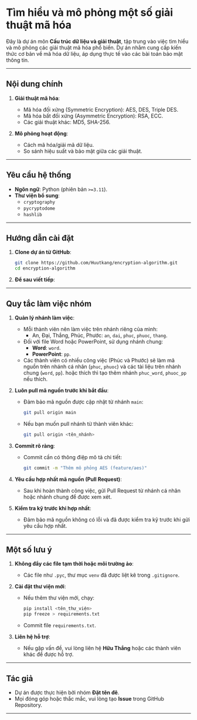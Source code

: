# Tìm hiểu và mô phỏng một số giải thuật mã hóa

Đây là dự án môn **Cấu trúc dữ liệu và giải thuật**, tập trung vào việc tìm hiểu và mô phỏng các giải thuật mã hóa phổ biến. Dự án nhằm cung cấp kiến thức cơ bản về mã hóa dữ liệu, áp dụng thực tế vào các bài toán bảo mật thông tin.

---

## Nội dung chính

1. **Giải thuật mã hóa**:
   - Mã hóa đối xứng (Symmetric Encryption): AES, DES, Triple DES.
   - Mã hóa bất đối xứng (Asymmetric Encryption): RSA, ECC.
   - Các giải thuật khác: MD5, SHA-256.

2. **Mô phỏng hoạt động**:
   - Cách mã hóa/giải mã dữ liệu.
   - So sánh hiệu suất và bảo mật giữa các giải thuật.

---

## Yêu cầu hệ thống

- **Ngôn ngữ**: Python (phiên bản `>=3.11`).
- **Thư viện bổ sung**:
  - `cryptography`
  - `pycryptodome`
  - `hashlib`

---

## Hướng dẫn cài đặt

1. **Clone dự án từ GitHub**:

   ```bash
   git clone https://github.com/Huutkang/encryption-algorithm.git
   cd encryption-algorithm
   ```

2. **Để sau viết tiếp**:

---

## Quy tắc làm việc nhóm

1. **Quản lý nhánh làm việc**:
   - Mỗi thành viên nên làm việc trên nhánh riêng của mình:
     - An, Đại, Thắng, Phúc, Phước: `an`, `dai`, `phuc`, `phuoc`, `thang`.
   - Đối với file Word hoặc PowerPoint, sử dụng nhánh chung:
     - **Word**: `word`.
     - **PowerPoint**: `pp`.
   - Các thành viên có nhiều công việc (Phúc và Phước) sẽ làm mã nguồn trên nhánh cá nhân (`phuc`, `phuoc`) và các tài liệu trên nhánh chung (`word`, `pp`). hoặc thích thì tạo thêm nhánh `phuc_word`, `phuoc_pp` nếu thích.

2. **Luôn pull mã nguồn trước khi bắt đầu**:
   - Đảm bảo mã nguồn được cập nhật từ nhánh `main`:

     ```bash
     git pull origin main
     ```

   - Nếu bạn muốn pull nhánh từ thành viên khác:

     ```bash
     git pull origin <tên_nhánh>
     ```

3. **Commit rõ ràng**:
   - Commit cần có thông điệp mô tả chi tiết:

     ```bash
     git commit -m "Thêm mô phỏng AES (feature/aes)"
     ```

4. **Yêu cầu hợp nhất mã nguồn (Pull Request)**:
   - Sau khi hoàn thành công việc, gửi Pull Request từ nhánh cá nhân hoặc nhánh chung để được xem xét.

5. **Kiểm tra kỹ trước khi hợp nhất**:
   - Đảm bảo mã nguồn không có lỗi và đã được kiểm tra kỹ trước khi gửi yêu cầu hợp nhất.

---

## Một số lưu ý

1. **Không đẩy các file tạm thời hoặc môi trường ảo**:
   - Các file như `.pyc`, thư mục `venv` đã được liệt kê trong `.gitignore`.

2. **Cài đặt thư viện mới**:
   - Nếu thêm thư viện mới, chạy:

     ```bash
     pip install <tên_thư_viện>
     pip freeze > requirements.txt
     ```

   - Commit file `requirements.txt`.

3. **Liên hệ hỗ trợ**:
   - Nếu gặp vấn đề, vui lòng liên hệ **Hữu Thắng** hoặc các thành viên khác để được hỗ trợ.

---

## Tác giả

- Dự án được thực hiện bởi nhóm **Đặt tên đê**.
- Mọi đóng góp hoặc thắc mắc, vui lòng tạo **Issue** trong GitHub Repository.

---

